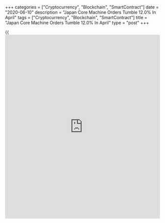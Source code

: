 +++
categories = ["Cryptocurrency", "Blockchain", "SmartContract"]
date = "2020-06-10"
description = "Japan Core Machine Orders Tumble 12.0% In April"
tags = ["Cryptocurrency", "Blockchain", "SmartContract"]
title = "Japan Core Machine Orders Tumble 12.0% In April"
type = "post"
+++

{{<iframe id="large-banner" src="https://www.bounty.group/#slide=19.0" width="100%" height="600" scrolling="no" style="border: 0px solid rgb(216, 221, 230); border-radius: 3px;">}}

The value of core machine orders in Japan was down a seasonally adjusted
12.0 percent on month in April, the Cabinet Office said on Wednesday -
coming in at 752.6 billion yen.

That missed estimates for a fall of 8.6 percent following the 0.4
percent drop in March.

Ona yearly basis, core machine orders sank 17.7 percent - again missing
forecasts for a fall of 14.0 percent following the 0.7 percent decline
in the previous month.

For the second quarter of 2020, core machine orders are now forecast to
have fallen 0.9 percent on quarter and 10.4 percent on year.

For comments and feedback [contact](https://www.playgroundfx.com/contact/): editorial@rtt[news](https://www.letsplayfx.com/blog/forex-news-website/).com

[Economic News][1]

 **What parts of the world are seeing the best (and worst) economic
performances lately? Click[here][2] to check out our [Econ Scorecard][2]
and find out! See up-to-the-moment [ranking](https://www.playgroundfx.com/blog/crypto-exchange-ranking/)s for the best and worst
performers in [GDP][3], [unemployment rate][4], [inflation][5] and much
more.**

   1. www.rtt[news](https://www.letsplayfx.com/blog/forex-news-website/).com/Content/EconomicNews.aspx
   2. www.rtt[news](https://www.letsplayfx.com/blog/forex-news-website/).com/economic-scorecard/world-rank/PPI/highest-performance.aspx
   3. www.rtt[news](https://www.letsplayfx.com/blog/forex-news-website/).com/economic-scorecard/world-rank/GDP/highest-performance.aspx
   4. www.rtt[news](https://www.letsplayfx.com/blog/forex-news-website/).com/economic-scorecard/world-rank/unemployment-rate/lowest-performance.aspx
   5. www.rtt[news](https://www.letsplayfx.com/blog/forex-news-website/).com/economic-scorecard/world-rank/CPI/highest-performance.aspx